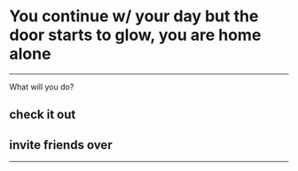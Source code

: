 # You continue w/ your day but the door starts to glow, you are home alone


---
What will you do?
## check it out
## invite friends over
---
